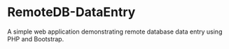 # RemoteDB-DataEntry
A simple web application demonstrating remote database data entry using PHP and Bootstrap.
